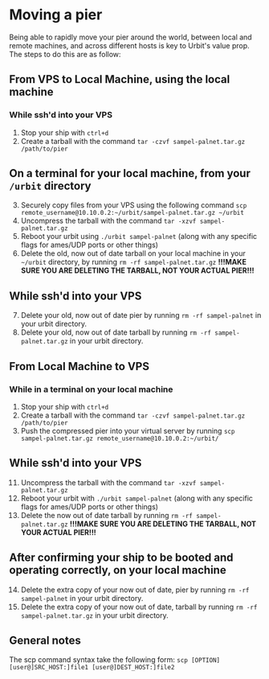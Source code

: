 # Moving a pier

Being able to rapidly move your pier around the world, between local and remote machines, and across different hosts is key to Urbit's value prop. The steps to do this are as follow:

## From VPS to Local Machine, using the local machine

### While ssh'd into your VPS
1. Stop your ship with `ctrl+d`
2. Create a tarball with the command `tar -czvf sampel-palnet.tar.gz /path/to/pier`

## On a terminal for your local machine, from your `/urbit` directory
3. Securely copy files from your VPS using the following command `scp remote_username@10.10.0.2:~/urbit/sampel-palnet.tar.gz ~/urbit`
4. Uncompress the tarball with the command `tar -xzvf sampel-palnet.tar.gz`
5. Reboot your urbit  using `./urbit sampel-palnet` (along with any specific flags for ames/UDP ports or other things)
6. Delete the old, now out of date tarball on your local machine in your `~/urbit` directory, by running `rm -rf sampel-palnet.tar.gz` **!!!MAKE SURE YOU ARE DELETING THE TARBALL, NOT YOUR ACTUAL PIER!!!**

## While ssh'd into your VPS
7. Delete your old, now out of date pier by running `rm -rf sampel-palnet` in your urbit directory.
8. Delete your old, now out of date tarball by running `rm -rf sampel-palnet.tar.gz` in your urbit directory.

## From Local Machine to VPS

### While in a terminal on your local machine
1. Stop your ship with `ctrl+d`
2. Create a tarball with the command `tar -czvf sampel-palnet.tar.gz /path/to/pier`
3. Push the compressed pier into your virtual server by running `scp sampel-palnet.tar.gz remote_username@10.10.0.2:~/urbit/`

## While ssh'd into your VPS
11. Uncompress the tarball with the command `tar -xzvf sampel-palnet.tar.gz`
12. Reboot your urbit with `./urbit sampel-palnet` (along with any specific flags for ames/UDP ports or other things)
13. Delete the now out of date tarball by running `rm -rf sampel-palnet.tar.gz` **!!!MAKE SURE YOU ARE DELETING THE TARBALL, NOT YOUR ACTUAL PIER!!!**

## After confirming your ship to be booted and operating correctly, on your local machine 
14. Delete the extra copy of your now out of date, pier by running `rm -rf sampel-palnet` in your urbit directory.
15. Delete the extra copy of your now out of date, tarball by running `rm -rf sampel-palnet.tar.gz` in your urbit directory.

## General notes
The scp command syntax take the following form:
`scp [OPTION] [user@]SRC_HOST:]file1 [user@]DEST_HOST:]file2`
